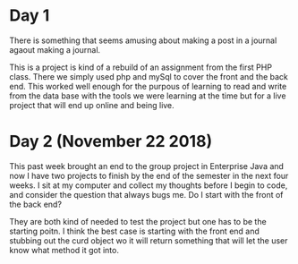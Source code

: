 # Day 1
There is something that seems amusing about making a post in a journal agaout making a journal. 

This is a project is kind of a rebuild of an assignment from the first PHP class.  There we simply used php and mySql to cover the front and the back end.  This worked well enough for the purpous of learning to read and write from the data base with the tools we were learning at the time but for a live project that will end up online and being live.

# Day 2 (November 22 2018)
This past week brought an end to the group project in Enterprise Java and now I have two projects to finish by the end of the semester in the next four weeks.  I sit at my computer and collect my thoughts before I begin to code, and consider the question that always bugs me.  Do I start with the front of the back end?

They are both kind of needed to test the project but one has to be the starting poitn.  I think the best case is starting with the front end and stubbing out the curd object wo it will return something that will let the user know what method it got into.